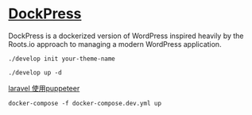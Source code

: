 # [DockPress](https://joepurdy.io/words/dockerize-wordpress-with-roots.io)

DockPress is a dockerized version of WordPress inspired heavily by the Roots.io approach to managing a modern WordPress application.

  `./develop init your-theme-name`

`./develop up -d`

[laravel 使用puppeteer](https://laravel-china.org/articles/10235/using-laravel-to-collect-asynchronous-loading-web-pages-in-puppeteer)

`docker-compose -f docker-compose.dev.yml up`
